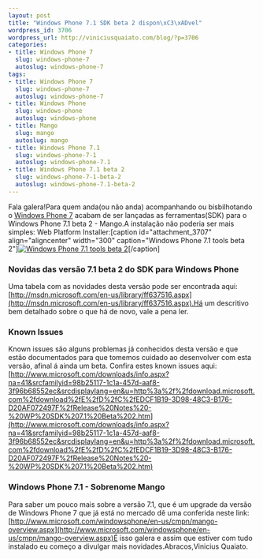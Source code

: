 ```yaml
--- 
layout: post
title: "Windows Phone 7.1 SDK beta 2 dispon\xC3\xADvel"
wordpress_id: 3706
wordpress_url: http://viniciusquaiato.com/blog/?p=3706
categories: 
- title: Windows Phone 7
  slug: windows-phone-7
  autoslug: windows-phone-7
tags: 
- title: Windows Phone 7
  slug: windows-phone-7
  autoslug: windows-phone-7
- title: Windows Phone
  slug: windows-phone
  autoslug: windows-phone
- title: Mango
  slug: mango
  autoslug: mango
- title: Windows Phone 7.1
  slug: windows-phone-7-1
  autoslug: windows-phone-7.1
- title: Windows Phone 7.1 beta 2
  slug: windows-phone-7-1-beta-2
  autoslug: windows-phone-7.1-beta-2
---
```

Fala galera!Para quem anda(ou não anda) acompanhando ou bisbilhotando o [Windows Phone 7](http://viniciusquaiato.com/blog/category/windows-phone-7/) acabam de ser lançadas as ferramentas(SDK) para o Windows Phone 7.1 beta 2 - Mango.A instalação não poderia ser mais simples: Web Platform Installer:[caption id="attachment_3707" align="aligncenter" width="300" caption="Windows Phone 7.1 tools beta 2"][![Windows Phone 7.1 tools beta 2](http://viniciusquaiato.com/blog/wp-content/uploads/2011/06/Windows-Phone-7.1-tools-beta-2-300x231.png "Windows Phone 7.1 tools beta 2")](http://viniciusquaiato.com/blog/wp-content/uploads/2011/06/Windows-Phone-7.1-tools-beta-2.png)[/caption]

### Novidas das versão 7.1 beta 2 do SDK para Windows Phone
Uma tabela com as novidades desta versão pode ser encontrada aqui: [http://msdn.microsoft.com/en-us/library/ff637516.aspx](http://msdn.microsoft.com/en-us/library/ff637516.aspx).Há um descritivo bem detalhado sobre o que há de novo, vale a pena ler.

### Known Issues
Known issues são alguns problemas já conhecidos desta versão e que estão documentados para que tomemos cuidado ao desenvolver com esta versão, afinal á ainda um beta. Confira estes known issues aqui: [http://www.microsoft.com/downloads/info.aspx?na=41&srcfamilyid=98b25117-1c1a-457d-aaf8-3f96b68552ec&srcdisplaylang=en&u=http%3a%2f%2fdownload.microsoft.com%2fdownload%2fE%2fD%2fC%2fEDCF1B19-3D98-48C3-B176-D20AF072497F%2fRelease%20Notes%20-%20WP%20SDK%207.1%20Beta%202.htm](http://www.microsoft.com/downloads/info.aspx?na=41&srcfamilyid=98b25117-1c1a-457d-aaf8-3f96b68552ec&srcdisplaylang=en&u=http%3a%2f%2fdownload.microsoft.com%2fdownload%2fE%2fD%2fC%2fEDCF1B19-3D98-48C3-B176-D20AF072497F%2fRelease%20Notes%20-%20WP%20SDK%207.1%20Beta%202.htm)

### Windows Phone 7.1 - Sobrenome Mango
Para saber um pouco mais sobre a versão 7.1, que é um upgrade da versão de Windows Phone 7 que já está no mercado dê uma conferida neste link: [http://www.microsoft.com/windowsphone/en-us/cmpn/mango-overview.aspx](http://www.microsoft.com/windowsphone/en-us/cmpn/mango-overview.aspx)É isso galera e assim que estiver com tudo instalado eu começo a divulgar mais novidades.Abracos,Vinicius Quaiato.
